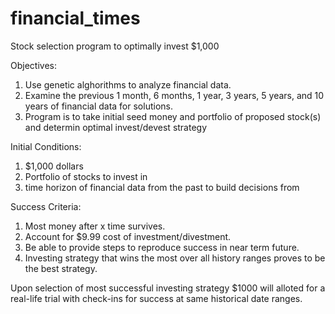 # financial_times
Stock selection program to optimally invest $1,000

Objectives:
1. Use genetic alghorithms to analyze financial data. 
2. Examine the previous 1 month, 6 months, 1 year, 3 years, 5 years, and 10 years of financial data for solutions. 
3. Program is to take initial seed money and portfolio of proposed stock(s) and determin optimal invest/devest strategy

Initial Conditions:
1. $1,000 dollars
2. Portfolio of stocks to invest in
3. time horizon of financial data from the past to build decisions from

Success Criteria:
1. Most money after x time survives. 
2. Account for $9.99 cost of investment/divestment.
3. Be able to provide steps to reproduce success in near term future.
4. Investing strategy that wins the most over all history ranges proves to be the best strategy. 

Upon selection of most successful investing strategy $1000 will alloted for a real-life trial with check-ins for success at same historical date ranges. 
